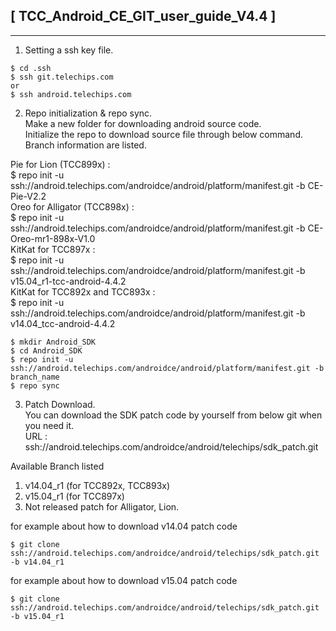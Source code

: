 ## [ TCC_Android_CE_GIT_user_guide_V4.4 ]  
----------  
1. Setting a ssh key file.
```
$ cd .ssh
$ ssh git.telechips.com
or 
$ ssh android.telechips.com
```

2. Repo initialization & repo sync.  
Make a new folder for downloading android source code.  
Initialize the repo to download source file through below command.  
Branch information are listed.  
  
Pie for Lion (TCC899x) :  
$ repo init -u ssh://android.telechips.com/androidce/android/platform/manifest.git -b CE-Pie-V2.2  
Oreo for Alligator (TCC898x) :  
$ repo init -u ssh://android.telechips.com/androidce/android/platform/manifest.git -b CE-Oreo-mr1-898x-V1.0  
KitKat for TCC897x :  
$ repo init -u ssh://android.telechips.com/androidce/android/platform/manifest.git -b v15.04_r1-tcc-android-4.4.2  
KitKat for TCC892x and TCC893x :  
$ repo init -u ssh://android.telechips.com/androidce/android/platform/manifest.git -b v14.04_tcc-android-4.4.2  

```
$ mkdir Android_SDK
$ cd Android_SDK
$ repo init -u ssh://android.telechips.com/androidce/android/platform/manifest.git -b branch_name
$ repo sync
```

3. Patch Download.  
You can download the SDK patch code by yourself from below git when you need it.  
URL : ssh://android.telechips.com/androidce/android/telechips/sdk_patch.git  
  
Available Branch listed  
1. v14.04_r1 (for TCC892x, TCC893x)  
2. v15.04_r1 (for TCC897x)  
3. Not released patch for Alligator, Lion.  
  
for example about how to download v14.04 patch code  
```
$ git clone ssh://android.telechips.com/androidce/android/telechips/sdk_patch.git -b v14.04_r1  
```
  
for example about how to download v15.04 patch code  
```
$ git clone ssh://android.telechips.com/androidce/android/telechips/sdk_patch.git -b v15.04_r1
```
